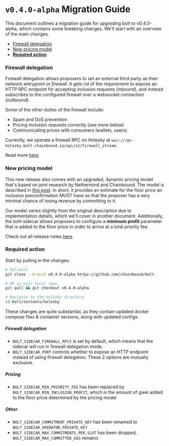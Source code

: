 # `v0.4.0-alpha` Migration Guide

This document outlines a migration guide for upgrading bolt to v0.4.0-alpha, which contains some breaking changes. We'll start with an overview of the main changes.

- [Firewall delegation](#firewall-delegation)
- [New pricing model](#new-pricing-model)
- [**Required action**](#required-action)

### Firewall delegation
Firewall delegation allows proposers to set an external third party as their network entrypoint or *firewall*. It gets rid of the
requirement to expose an HTTP RPC endpoint for accepting inclusion requests (inbound), and instead subscribes to the configured firewall over a
websocket connection (outbound).

Some of the other duties of the firewall include:
- Spam and DoS prevention
- Pricing inclusion requests correctly (see more below)
- Communicating prices with consumers (wallets, users)

Currently, we operate a firewall RPC on Holesky at `wss://rpc-holesky.bolt.chainbound.io/api/v1/firewall_stream`.

Read more [here](https://x.com/boltprotocol_/status/1879571451621077413).

### New pricing model
This new release also comes with an upgraded, dynamic pricing model that's based on joint research by Nethermind and Chainbound.
The model is described in [this post](https://research.lido.fi/t/a-pricing-model-for-inclusion-preconfirmations/9136). In short,
it provides an estimate for the floor price an inclusion preconfirmation MUST have so that the proposer has a very minimal chance of
losing revenue by committing to it.

Our model varies slightly from the original description due to implementation details, which we'll cover in another document. Additionally,
the bolt-sidecar allows proposers to configure a **minimum profit** parameter that is added to the floor price in order to arrive at a total
priority fee.

Check out all release notes [here](https://github.com/chainbound/bolt/releases/tag/v0.4.0-alpha).

### Required action
Start by pulling in the changes:
```bash
# Optional
git clone --branch v0.4.0-alpha https://github.com/chainbound/bolt

# OR in your local repo
git pull && git checkout v0.4.0-alpha

# Navigate to the holesky directory
cd bolt/testnets/holesky
```

These changes are quite substantial, as they contain updated docker compose files & container versions, along with updated
configs:

##### Firewall delegation
- `BOLT_SIDECAR_FIREWALL_RPCS` is set by default, which means that the sidecar will run in firewall delegation mode.
- `BOLT_SIDECAR_PORT` controls whether to expose an HTTP endpoint instead of using firewall delegation. These 2 options are mutually exclusive.

##### Pricing
- `BOLT_SIDECAR_MIN_PRIORITY_FEE` has been replaced by `BOLT_SIDECAR_MIN_INCLUSION_PROFIT`, which is the amount of gwei
added to the floor price determined by the pricing model

##### Other
- `BOLT_SIDECAR_COMMITMENT_PRIVATE_KEY` has been renamed to `BOLT_SIDECAR_OPERATOR_PRIVATE_KEY`
- `BOLT_SIDECAR_MAX_COMMITMENTS_PER_SLOT` has been dropped, `BOLT_SIDECAR_MAX_COMMITTED_GAS` remains